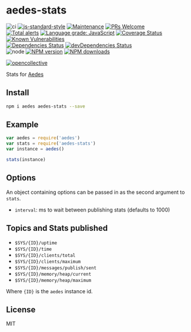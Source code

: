 # aedes-stats

![ci](https://github.com/moscajs/aedes-stats/workflows/ci/badge.svg)
[![js-standard-style](https://img.shields.io/badge/code%20style-standard-brightgreen.svg?style=flat)](http://standardjs.com/)
[![Maintenance](https://img.shields.io/badge/Maintained%3F-yes-green.svg)](https://github.com/moscajs/aedes-stats/graphs/commit-activity)
[![PRs Welcome](https://img.shields.io/badge/PRs-welcome-brightgreen.svg)](https://github.com/moscajs/aedes-stats/pulls)\
[![Total alerts](https://img.shields.io/lgtm/alerts/g/moscajs/aedes-stats.svg?logo=lgtm&logoWidth=18)](https://lgtm.com/projects/g/moscajs/aedes-stats/alerts/)
[![Language grade: JavaScript](https://img.shields.io/lgtm/grade/javascript/g/moscajs/aedes-stats.svg?logo=lgtm&logoWidth=18)](https://lgtm.com/projects/g/moscajs/aedes-stats/context:javascript)
[![Coverage Status](https://coveralls.io/repos/moscajs/aedes-stats/badge.svg?branch=main&service=github)](https://coveralls.io/github/moscajs/aedes-stats?branch=main)
[![Known Vulnerabilities](https://snyk.io/test/github/moscajs/aedes-stats/badge.svg)](https://snyk.io/test/github/moscajs/aedes-stats)\
[![Dependencies Status](https://david-dm.org/moscajs/aedes-stats/status.svg)](https://david-dm.org/moscajs/aedes-stats)
[![devDependencies Status](https://david-dm.org/moscajs/aedes-stats/dev-status.svg)](https://david-dm.org/moscajs/aedes-stats?type=dev)\
![node](https://img.shields.io/node/v/aedes-stats)
[![NPM version](https://img.shields.io/npm/v/aedes-stats.svg?style=flat)](https://www.npmjs.com/package/aedes-stats)
[![NPM downloads](https://img.shields.io/npm/dm/aedes-stats.svg?style=flat)](https://www.npmjs.com/package/aedes-stats)

[![opencollective](https://opencollective.com/aedes/donate/button.png)](https://opencollective.com/aedes/donate)

Stats for [Aedes](http://npm.im/aedes)

## Install

```sh
npm i aedes aedes-stats --save
```

## Example

```js
var aedes = require('aedes')
var stats = require('aedes-stats')
var instance = aedes()

stats(instance)
```

## Options

An object containing options can be passed in as the second argument to `stats`.

* `interval`: ms to wait between publishing stats (defaults to 1000)

## Topics and Stats published

* `$SYS/{ID}/uptime`
* `$SYS/{ID}/time`
* `$SYS/{ID}/clients/total`
* `$SYS/{ID}/clients/maximum`
* `$SYS/{ID}/messages/publish/sent`
* `$SYS/{ID}/memory/heap/current`
* `$SYS/{ID}/memory/heap/maximum`

Where `{ID}` is the `aedes` instance id.

## License

MIT
